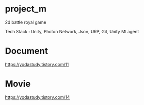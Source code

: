
# project_m
2d battle royal game


Tech Stack : Unity, Photon Network, Json, URP, Git, Unity MLagent


# Document
https://yodastudy.tistory.com/11

# Movie
https://yodastudy.tistory.com/14

